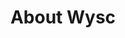 ---
layout: kbcoll
title:  "About Wysc"
cat:
  - ['org', 'Organization', 'Learn more about what we do and contact Wysc for any inquiries you need! We are here to answer your questions.']
  - ['brand', 'Brand & Design', 'Wysc maintains a strong brand identity and integrity. Find out how we approach design challenges and brand meaning.']
---